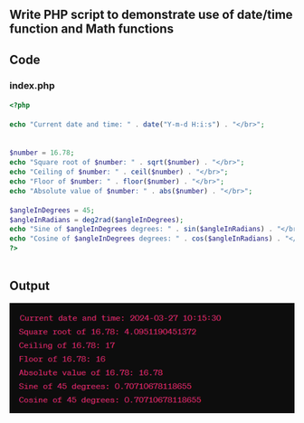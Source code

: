 ## Write PHP script to demonstrate use of date/time function and Math functions


## Code

### index.php


```php
<?php

echo "Current date and time: " . date("Y-m-d H:i:s") . "</br>";


$number = 16.78;
echo "Square root of $number: " . sqrt($number) . "</br>";
echo "Ceiling of $number: " . ceil($number) . "</br>";
echo "Floor of $number: " . floor($number) . "</br>";
echo "Absolute value of $number: " . abs($number) . "</br>";

$angleInDegrees = 45;
$angleInRadians = deg2rad($angleInDegrees);
echo "Sine of $angleInDegrees degrees: " . sin($angleInRadians) . "</br>";
echo "Cosine of $angleInDegrees degrees: " . cos($angleInRadians) . "</br>";
?>



```

## Output

![Output Image Unavailable](1.png)